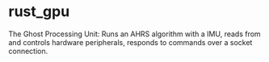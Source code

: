 # rust_gpu

The Ghost Processing Unit: Runs an AHRS algorithm with a IMU, reads from and controls hardware peripherals, responds to commands over a socket connection.